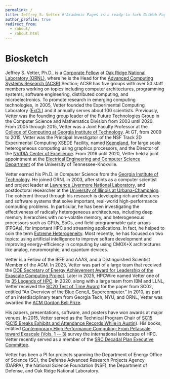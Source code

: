 ```yaml
---
permalink: /
title: Jeffrey S. Vetter #"Academic Pages is a ready-to-fork GitHub Pages template for academic personal websites"
author_profile: true
redirect_from: 
  - /about/
  - /about.html
---
```


Biosketch
======
Jeffrey S. Vetter, Ph.D., is a [Corporate Fellow](https://www.ornl.gov/news/ornl-adds-five-researchers-corporate-fellow-ranks") at [Oak Ridge National Laboratory (ORNL)](https://www.ornl.gov), where he is the Head for the 
[Advanced Computing Systems Research (ACSR)]("https://www.ornl.gov/section/advanced-computing-systems-research") Section; 
ACSR has five groups with over 50 staff members working on topics including computer architectures, programming systems, software engineering, distributed computing, and microelectronics. 
To promote research in emerging computing technologies, in 2005, Vetter founded the Experimental Computing Laboratory ([ExCL](https://excl.ornl.gov/"></a>)) and it annually serves about 100 scientists.
Previously, Vetter was the founding group leader of the Future Technologies Group in the Computer Science and Mathematics Division from 2003 until 2020.
From 2005 through 2015, Vetter was a Joint Faculty Professor at the [College of Computing at Georgia Institute of Technology](https://www.cc.gatech.edu). 
At GT, from 2009 to 2015, Vetter was the Principal Investigator of the NSF Track 2D Experimental Computing XSEDE Facility, named [Keeneland](https://www.nsf.gov/awardsearch/showAward?AWD_ID=0910735), for large scale heterogeneous computing using graphics processors, and the Director of the [NVIDIA Center of Excellence](https://nvidianews.nvidia.com/news/nvidia-names-georgia-institute-of-technology-a-cuda-center-of-excellence-6622990).
From 2016 until 2020, Vetter held a joint appointment at the [Electrical Engineering and Computer Science Department](http://www.eecs.utk.edu/) of the University of Tennessee-Knoxville. 

Vetter earned his Ph.D. in Computer Science from the [Georgia Institute of Technology](http://www.cc.gatech.edu/). 
He joined ORNL in 2003, after stints as a computer scientist and project leader at [Lawrence Livermore National Laboratory](https://computation.llnl.gov/casc/), and postdoctoral researcher at the [University of Illinois at Urbana-Champaign](http://cs.illinois.edu/). 
The coherent thread through his research is developing rich architectures and software systems that solve important, real-world high-performance computing problems. 
In particular, he has been investigating the effectiveness of radically heterogeneous architectures, including deep memory hierarchies with non-volatile memory, and heterogeneous processors such as GPUs, SoCs, and field-programmable gate arrays (FPGAs), for important HPC and streaming applications. 
In fact, he helped to coin the term [Extreme Heterogeneity](https://dx.doi.org/10.2172/1473756).
Most recently, he has focused on two topics:  using artificial intelligence to improve softare development and improving energy-efficiency in computing by using CMOX+X architectures like analog, neuromorphic, and quantum devices.

Vetter is a Fellow of the IEEE and AAAS, and a Distinguished Scientist Member of the ACM.
In 2025, Vetter was part of a large team that received the [DOE Secretary of Energy Achievement Award for Leadership of the Exascale Computing Project](https://www.ornl.gov/news/uniting-build-solutions-secretarys-honor-awards-recognize-ornl-teams).
Later in 2025, HPCWire named Vetter one of its [35 Legends of HPC](https://www.hpcwire.com/35-hpc-legends/). 
In 2020, along with a large team from IBM and LLNL, Vetter received the 
[SC20 Test of Time Award](https://www.hpcwire.com/off-the-wire/first-peer-reviewed-paper-to-disclose-the-blue-gene-l-system-wins-sc20-test-of-time-award/) 
for the paper from SC02, entitled “An Overview of the Blue Gene/L Supercomputer.”
In 2010, as part of an interdisciplinary team from Georgia Tech, NYU, and ORNL, Vetter was awarded the 
[ACM Gordon Bell Prize](http://www.hpcwire.com/offthewire/Blood-Simulation-on-Jaguar-Takes-Gordon-Bell-Prize-109907029.html).
<!-- Also, his work has won awards at major venues: Best Paper Awards at the International Parallel and Distributed Processing Symposium (IPDPS), EuroPar, and the 2018 AsHES Workshop, Best Student Paper Finalist at SC14, Best Paper Finalist at the IEEE HPEC Conference, and Best Presentation at EASC 2015. -->
His papers, presentations, software, and posters have won awards at major venues.
In 2015, Vetter served as the Technical Program Chair of 
[SC15](http://sc15.supercomputing.org/) ([SC15 Breaks Exhibits and Attendance Records While in Austin](http://www.hpcwire.com/off-the-wire/sc15-breaks-exhibits-and-attendance-records-while-in-austin/)). 
His  books, entitled
[Contemporary High Performance Computing: From Petascale toward Exascale (Vols. 1 -- 3)](https://www.crcpress.com/search/results?kw=jeffrey+vetter) 
survey the international landscape of HPC. Vetter recently served as a member of the [SRC Decadal Plan Executive Committee](https://www.src.org/about/decadal-plan/).

Vetter has been a PI for projects spanning  the Department of Energy Office of Science (SC), the Defense Advanced Research Projects Agency (DARPA), the National Science Foundation (NSF), the Department of Defense, and Oak Ridge National Laboratory. 

<!-- Vetter has served as a level 3 manager and software project PI in the DOE Exascale Computing Project (ECP), a PI for the Domain-Specific System on a Chip program in the DAPRA Electronics Resurgence Initiative, a PI of the ASCR Sawtooth project to investigate solutions to challenges in emerging memory and storage systems, in addition to other project roles. -->
